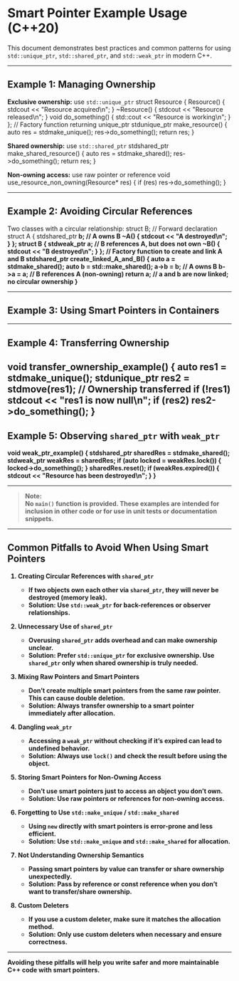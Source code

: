 # Smart Pointer Example Usage (C++20)

This document demonstrates best practices and common patterns for using `std::unique_ptr`, `std::shared_ptr`, and `std::weak_ptr` in modern C++.

---
## Example 1: Managing Ownership

**Exclusive ownership:** use `std::unique_ptr`
struct Resource { Resource() { stdcout << "Resource acquired\n"; } ~Resource() { stdcout << "Resource released\n"; } void do_something() { std::cout << "Resource is working\n"; } };
// Factory function returning unique_ptr stdunique_ptr<Resource> make_resource() { auto res = stdmake_unique<Resource>(); res->do_something(); return res; }

**Shared ownership:** use `std::shared_ptr`
stdshared_ptr<Resource> make_shared_resource() { auto res = stdmake_shared<Resource>(); res->do_something(); return res; }

**Non-owning access:** use raw pointer or reference
void use_resource_non_owning(Resource* res) { if (res) res->do_something(); }

---

## Example 2: Avoiding Circular References

Two classes with a circular relationship:
struct B; // Forward declaration
struct A { stdshared_ptr<B> b; // A owns B ~A() { stdcout << "A destroyed\n"; } };
struct B { stdweak_ptr<A> a;   // B references A, but does not own ~B() { stdcout << "B destroyed\n"; } };
// Factory function to create and link A and B stdshared_ptr<A> create_linked_A_and_B() { auto a = stdmake_shared<A>(); auto b = std::make_shared<B>(); a->b = b;   // A owns B b->a = a;   // B references A (non-owning) return a;   // a and b are now linked; no circular ownership }

---

## Example 3: Using Smart Pointers in Containers

---

## Example 4: Transferring Ownership
void transfer_ownership_example() { auto res1 = stdmake_unique<Resource>(); stdunique_ptr<Resource> res2 = stdmove(res1); // Ownership transferred if (!res1) stdcout << "res1 is now null\n"; if (res2) res2->do_something(); }
---

## Example 5: Observing `shared_ptr` with `weak_ptr`
void weak_ptr_example() { stdshared_ptr<Resource> sharedRes = stdmake_shared<Resource>(); stdweak_ptr<Resource> weakRes = sharedRes; if (auto locked = weakRes.lock()) { locked->do_something(); } sharedRes.reset(); if (weakRes.expired()) { stdcout << "Resource has been destroyed\n"; } }

---

> **Note:**  
> No `main()` function is provided. These examples are intended for inclusion in other code or for use in unit tests or documentation snippets.

---

## Common Pitfalls to Avoid When Using Smart Pointers

1. **Creating Circular References with `shared_ptr`**
   - If two objects own each other via `shared_ptr`, they will never be destroyed (memory leak).
   - **Solution:** Use `std::weak_ptr` for back-references or observer relationships.

2. **Unnecessary Use of `shared_ptr`**
   - Overusing `shared_ptr` adds overhead and can make ownership unclear.
   - **Solution:** Prefer `std::unique_ptr` for exclusive ownership. Use `shared_ptr` only when shared ownership is truly needed.

3. **Mixing Raw Pointers and Smart Pointers**
   - Don’t create multiple smart pointers from the same raw pointer. This can cause double deletion.
   - **Solution:** Always transfer ownership to a smart pointer immediately after allocation.

4. **Dangling `weak_ptr`**
   - Accessing a `weak_ptr` without checking if it’s expired can lead to undefined behavior.
   - **Solution:** Always use `lock()` and check the result before using the object.

5. **Storing Smart Pointers for Non-Owning Access**
   - Don’t use smart pointers just to access an object you don’t own.
   - **Solution:** Use raw pointers or references for non-owning access.

6. **Forgetting to Use `std::make_unique` / `std::make_shared`**
   - Using `new` directly with smart pointers is error-prone and less efficient.
   - **Solution:** Use `std::make_unique` and `std::make_shared` for allocation.

7. **Not Understanding Ownership Semantics**
   - Passing smart pointers by value can transfer or share ownership unexpectedly.
   - **Solution:** Pass by reference or const reference when you don’t want to transfer/share ownership.

8. **Custom Deleters**
   - If you use a custom deleter, make sure it matches the allocation method.
   - **Solution:** Only use custom deleters when necessary and ensure correctness.

---

Avoiding these pitfalls will help you write safer and more maintainable C++ code with smart pointers.
